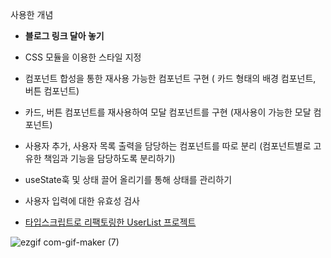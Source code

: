 사용한 개념

- **블로그 링크 달아 놓기**

- CSS 모듈을 이용한 스타일 지정

- 컴포넌트 합성을 통한 재사용 가능한 컴포넌트 구현 ( 카드 형태의 배경 컴포넌트, 버튼 컴포넌트)

- 카드, 버튼 컴포넌트를 재사용하여 모달 컴포넌트를 구현 (재사용이 가능한 모달 컴포넌트)

- 사용자 추가, 사용자 목록 출력을 담당하는 컴포넌트를 따로 분리
  (컴포넌트별로 고유한 책임과 기능을 담당하도록 분리하기)

- useState훅 및 상태 끌어 올리기를 통해 상태를 관리하기
 
- 사용자 입력에 대한 유효성 검사

- [타입스크립트로 리팩토링한 UserList 프로젝트](https://github.com/tpgus/typescript_react/tree/main/user-list)


![ezgif com-gif-maker (7)](https://user-images.githubusercontent.com/43470398/174497683-92edf5fc-24b4-47f4-a1cf-fe4b6d93bdf9.gif)

